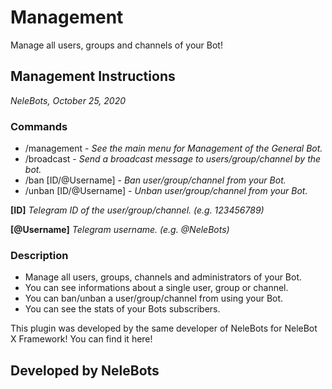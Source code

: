 # Management
Manage all users, groups and channels of your Bot!

## Management Instructions
_NeleBots, October 25, 2020_

### Commands
- /management - _See the main menu for Management of the General Bot._
- /broadcast - _Send a broadcast message to users/group/channel by the bot._
- /ban [ID/@Username] - _Ban user/group/channel from your Bot._
- /unban [ID/@Username] - _Unban user/group/channel from your Bot._

**[ID]** _Telegram ID of the user/group/channel. (e.g. 123456789)_

**[@Username]** _Telegram username. (e.g. @NeleBots)_

### Description
- Manage all users, groups, channels and administrators of your Bot.
- You can see informations about a single user, group or channel.
- You can ban/unban a user/group/channel from using your Bot.
- You can see the stats of your Bots subscribers.


This plugin was developed by the same developer of NeleBots for NeleBot X Framework!
You can find it here!

## Developed by NeleBots
